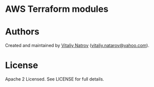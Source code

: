 # AWS Terraform modules


Authors
=======

Created and maintained by [Vitaliy Natrov](https://github.com/SebastianUA)
(vitaliy.natarov@yahoo.com).

License
=======

Apache 2 Licensed. See LICENSE for full details.
